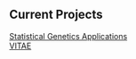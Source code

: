 
## Current Projects

[Statistical Genetics Applications](https://masterstormtrooper.github.io/Statistical-Genetics-Application/)  
[VITAE](https://masterstormtrooper.github.io/VITAE/)

